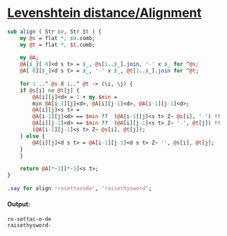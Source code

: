 [1]: https://rosettacode.org/wiki/Levenshtein_distance/Alignment

# [Levenshtein distance/Alignment][1]



```perl
sub align ( Str $σ, Str $t ) {
    my @s = flat *, $σ.comb;
    my @t = flat *, $t.comb;
     
    my @A;
    @A[$_][ 0]<d s t> = $_, @s[1..$_].join, '-' x $_ for ^@s;
    @A[ 0][$_]<d s t> = $_, '-' x $_, @t[1..$_].join for ^@t;
     
    for 1 ..^ @s X 1..^ @t -> (\i, \j) {
	if @s[i] ne @t[j] {
	    @A[i][j]<d> = 1 + my $min =
	    min @A[i-1][j]<d>, @A[i][j-1]<d>, @A[i-1][j-1]<d>;
	    @A[i][j]<s t> =
	    @A[i-1][j]<d> == $min ??  (@A[i-1][j]<s t> Z~ @s[i], '-') !!
	    @A[i][j-1]<d> == $min ??  (@A[i][j-1]<s t> Z~ '-', @t[j]) !!
	    (@A[i-1][j-1]<s t> Z~ @s[i], @t[j]);
	} else {
	    @A[i][j]<d s t> = @A[i-1][j-1]<d s t> Z~ '', @s[i], @t[j];
	}
    }
     
    return @A[*-1][*-1]<s t>;
}
 
.say for align 'rosettacode', 'raisethysword';
```

#### Output:
```
ro-settac-o-de
raisethysword-
```
